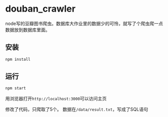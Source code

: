 # douban_crawler
node写的豆瓣图书爬虫。数据库大作业里的数据少的可怜，就写了个爬虫爬一点数据放到数据库里面。

## 安装
```bash
npm install
```

## 运行
```bash
npm start
```

用浏览器打开`http://localhost:3000`可以访问主页

修改了代码，只爬取了5个。
数据在``/data/result.txt``，写成了SQL语句

